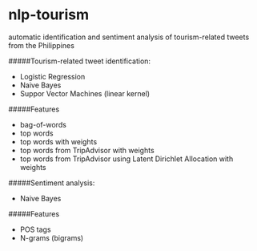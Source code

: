 nlp-tourism
===========
automatic identification and sentiment analysis of tourism-related tweets from the Philippines

#####Tourism-related tweet identification:

- Logistic Regression
- Naive Bayes
- Suppor Vector Machines (linear kernel)

#####Features
- bag-of-words
- top words
- top words with weights
- top words from TripAdvisor with weights
- top words from TripAdvisor using Latent Dirichlet Allocation with weights

#####Sentiment analysis:

- Naive Bayes

#####Features

- POS tags
- N-grams (bigrams)
